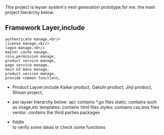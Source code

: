 This project is leyser system's next generation prototype,for me.
the main project hierarchy below:
## Framework Layer,include  

  	authenticate manage,<br/>  
	license manage,<br/>
	logon manage,<br/>
	master cache manage,
	role,permission manage,
	product service manage,
	page service manage,
	main UI menu manage,
	product version manage,
	provide common functions,
- Product Layser,include
	Kaikei product,
	Gakuhi product,
	Jinji product,
	Shisan project,

- per layser hierarchy below:
	api:
	contains *.go files
	static:
	contains such as image,etc
	templates:
	contains html files
	styles:
	contains css,less files
	verdor:
	contains the third parties packages
	
- fiddle	
	to verify some ideas or check some functions	